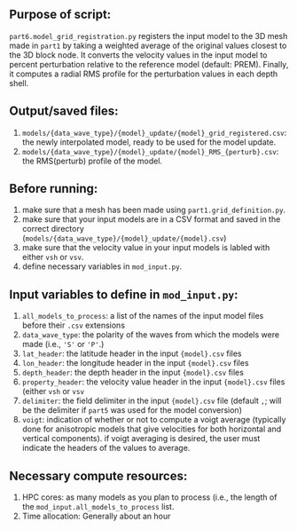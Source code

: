 ## Purpose of script:
`part6.model_grid_registration.py` registers the input model to the 3D mesh made in `part1` by taking a weighted average of the original values closest to the 3D block node. It converts the velocity values in the input model to percent perturbation relative to the reference model (default: PREM). Finally, it computes a radial RMS profile for the perturbation values in each depth shell.


## Output/saved files:
1. `models/{data_wave_type}/{model}_update/{model}_grid_registered.csv`: the newly interpolated model, ready to be used for the model update.
2. `models/{data_wave_type}/{model}_update/{model}_RMS_{perturb}.csv`: the RMS(perturb) profile of the model.


## Before running:
1. make sure that a mesh has been made using `part1.grid_definition.py`.
2. make sure that your input models are in a CSV format and saved in the correct directory (`models/{data_wave_type}/{model}_update/{model}.csv`)
3. make sure that the velocity value in your input models is labled with either `vsh` or `vsv`.
4. define necessary variables in `mod_input.py`.


## Input variables to define in `mod_input.py`: 
1. `all_models_to_process`: a list of the names of the input model files before their `.csv` extensions
2. `data_wave_type`: the polarity of the waves from which the models were made (i.e., `'S'` or `'P'`.)
3. `lat_header`: the latitude header in the input `{model}.csv` files
4. `lon_header`: the longitude header in the input `{model}.csv` files
5. `depth_header`: the depth header in the input `{model}.csv` files
6. `property_header`: the velocity value header in the input `{model}.csv` files (either `vsh` or `vsv`
7. `delimiter`: the field delimiter in the input `{model}.csv` file (default `,`; will be the delimiter if `part5` was used for the model conversion)
8. `voigt`: indication of whether or not to compute a voigt average (typically done for anisotropic models that give velocities for both horizontal and vertical components). if voigt averaging is desired, the user must indicate the headers of the values to average.


## Necessary compute resources:
1. HPC cores: as many models as you plan to process (i.e., the length of the `mod_input.all_models_to_process` list.
2. Time allocation: Generally about an hour